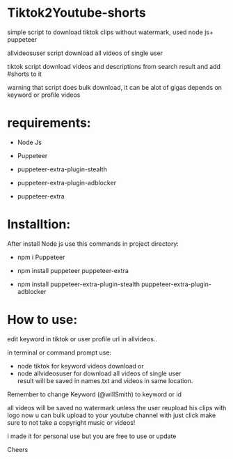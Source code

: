 # Tiktok2Youtube-shorts
simple script to download tiktok clips without watermark, used node js+ puppeteer

allvideosuser script download all videos of single user

tiktok script download videos and descriptions from search result and add #shorts to it 

warning that script does bulk download, it can be alot of gigas depends on keyword or profile videos 

# requirements:
+ Node Js
+ Puppeteer 

+ puppeteer-extra-plugin-stealth
+ puppeteer-extra-plugin-adblocker
+ puppeteer-extra
# Installtion:
After install Node js use this commands in project directory:

+ npm i Puppeteer

+ npm install puppeteer puppeteer-extra

+ npm install puppeteer-extra-plugin-stealth puppeteer-extra-plugin-adblocker

# How to use:
edit keyword in tiktok or user profile url in allvideos..

in terminal or command prompt use:
+ node tiktok
for keyword videos download or 
+ node allvideosuser
for download all videos of single user    
result will be saved in names.txt and videos in same location.

Remember to change Keyword (@willSmith) to keyword or id

all videos will be saved no watermark unless the user reupload his clips with logo
now u can bulk upload to your youtube channel with just click make sure to not take a copyright music or videos!


i made it for personal use but you are free to use or update

Cheers
